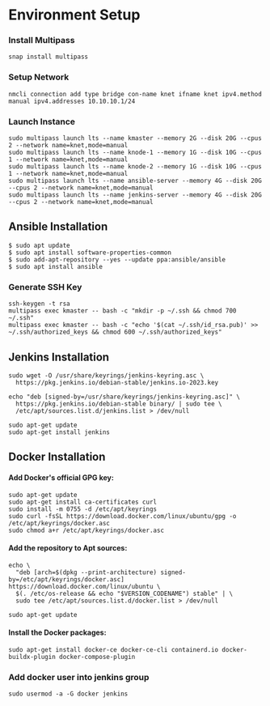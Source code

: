 # Environment Setup
### Install Multipass
```
snap install multipass
```

### Setup Network
```
nmcli connection add type bridge con-name knet ifname knet ipv4.method manual ipv4.addresses 10.10.10.1/24
```

### Launch Instance
```
sudo multipass launch lts --name kmaster --memory 2G --disk 20G --cpus 2 --network name=knet,mode=manual
sudo multipass launch lts --name knode-1 --memory 1G --disk 10G --cpus 1 --network name=knet,mode=manual
sudo multipass launch lts --name knode-2 --memory 1G --disk 10G --cpus 1 --network name=knet,mode=manual
sudo multipass launch lts --name ansible-server --memory 4G --disk 20G --cpus 2 --network name=knet,mode=manual
sudo multipass launch lts --name jenkins-server --memory 4G --disk 20G --cpus 2 --network name=knet,mode=manual
```

## Ansible Installation
```
$ sudo apt update
$ sudo apt install software-properties-common
$ sudo add-apt-repository --yes --update ppa:ansible/ansible
$ sudo apt install ansible
```

### Generate SSH Key
```
ssh-keygen -t rsa
multipass exec kmaster -- bash -c "mkdir -p ~/.ssh && chmod 700 ~/.ssh"
multipass exec kmaster -- bash -c "echo '$(cat ~/.ssh/id_rsa.pub)' >> ~/.ssh/authorized_keys && chmod 600 ~/.ssh/authorized_keys"
```

## Jenkins Installation
```
sudo wget -O /usr/share/keyrings/jenkins-keyring.asc \
  https://pkg.jenkins.io/debian-stable/jenkins.io-2023.key

echo "deb [signed-by=/usr/share/keyrings/jenkins-keyring.asc]" \
  https://pkg.jenkins.io/debian-stable binary/ | sudo tee \
  /etc/apt/sources.list.d/jenkins.list > /dev/null
  
sudo apt-get update
sudo apt-get install jenkins
```

## Docker Installation
#### Add Docker's official GPG key:
```
sudo apt-get update
sudo apt-get install ca-certificates curl
sudo install -m 0755 -d /etc/apt/keyrings
sudo curl -fsSL https://download.docker.com/linux/ubuntu/gpg -o /etc/apt/keyrings/docker.asc
sudo chmod a+r /etc/apt/keyrings/docker.asc
```

#### Add the repository to Apt sources:
```
echo \
  "deb [arch=$(dpkg --print-architecture) signed-by=/etc/apt/keyrings/docker.asc] https://download.docker.com/linux/ubuntu \
  $(. /etc/os-release && echo "$VERSION_CODENAME") stable" | \
  sudo tee /etc/apt/sources.list.d/docker.list > /dev/null

sudo apt-get update
```

#### Install the Docker packages:

```
sudo apt-get install docker-ce docker-ce-cli containerd.io docker-buildx-plugin docker-compose-plugin
```
### Add docker user into jenkins group
```
sudo usermod -a -G docker jenkins
```